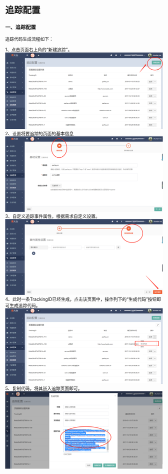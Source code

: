 # 追踪配置

### 一、追踪配置

追踪代码生成流程如下：

1、点击页面右上角的“新建追踪”。  
![](/assets/1516622243%281%29.png)
2、设置将要追踪的页面的基本信息  
![](/assets/1516622316%281%29.jpg)
3、自定义追踪事件属性，根据需求自定义设置。  
![](/assets/1516622414%281%29.png)
4、此时一条TrackingID已经生成，点击该页面中，操作列下的“生成代码”按钮即可生成追踪代码。  
![](/assets/1516622601.png)
5、复制代码，将其嵌入追踪页面即可。  
![](/assets/1516622729%281%29.png)

